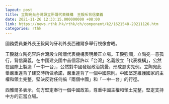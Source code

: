 ```yaml
---
layout: post
title: 立陶宛允台灣設立所謂代表機構　王毅斥背信棄義
date: 2021-11-26 12:33:15.000000000 +08:00
link: https://news.rthk.hk/rthk/ch/component/k2/1621548-20211126.htm
categories: rthk
---
```


國務委員兼外長王毅同匈牙利外長西雅爾多舉行視像會晤。

王毅就立陶宛容許台灣設立所謂代表機構表明嚴正立場。王毅強調，立陶宛一意孤行，背信棄義，在中國建交國中首個容許以「台灣」名義設立「代表機構」，公然在國際上製造「一中一台」，公然對中國發起政治挑釁，形成惡劣先例。立陶宛此舉嚴重違背了建交時所做承諾，嚴重違背了一個中國原則。中國堅定維護國家的主權和領土完整，堅決反對任何搞「兩個中國」和「一中一台」的行徑。

西雅爾多表示，匈方堅定奉行一個中國政策，尊重中國主權和領土完整，堅定支持中方的正當立場。
